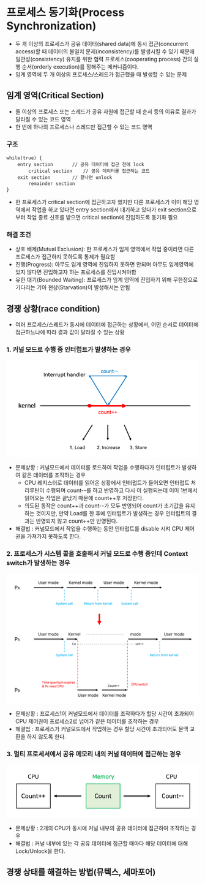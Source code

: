 # 프로세스 동기화(Process Synchronization)

- 두 개 이상의 프로세스가 공유 데이터(shared data)에 동시 접근(concurrent access)할 때 데이터의 불일치 문제(inconsistency)를 발생시킬 수 있기 때문에 일관성(consistency) 유지를 위한 협력 프로세스(cooperating process) 간의 실행 순서(orderly execution)를 정해주는 메커니즘이다.
- 임계 영역에 두 개 이상의 프로세스/스레드가 접근했을 때 발생할 수 있는 문제

## 임계 영역(Critical Section)

- 둘 이상의 프로세스 또는 스레드가 공유 자원에 접근할 때 순서 등의 이유로 결과가 달라질 수 있는 코드 영역
- 한 번에 하나의 프로세스나 스레드만 접근할 수 있는 코드 영역

### 구조

```
while(true) {
    entry section       // 공유 데이터에 접근 전에 lock
        critical section    // 공유 데이터를 접근하는 코드
    exit section        // 끝나면 unlock
        remainder section
}
```

- 한 프로세스가 critical section에 접근하고자 했지만 다른 프로세스가 이미 해당 영역에서 작업을 하고 있다면 entry section에서 대기하고 있다가 exit section으로부터 작업 종료 신호를 받으면 critical section에 진입하도록 동기화 필요

### 해결 조건

- 상호 배제(Mutual Exclusion): 한 프로세스가 임계 영역에서 작업 중이라면 다른 프로세스가 접근하지 못하도록 통제가 필요함
- 진행(Progress): 아무도 임계 영역에 진입하지 못하면 안되며 아무도 임계영역에 있지 않다면 진입하고자 하는 프로세스를 진입시켜야함
- 유한 대기(Bounded Waiting): 프로세스가 임계 영역에 진입하기 위해 무한정으로 기다리는 기아 현상(Starvation)이 발생해서는 안됨

## 경쟁 상황(race condition)

- 여러 프로세스/스레드가 동시에 데이터에 접근하는 상황에서, 어떤 순서로 데이터에 접근하느냐에 따라 결과 값이 달라질 수 있는 상황

### 1. 커널 모드로 수행 중 인터럽트가 발생하는 경우

<img src = "img/process_synchronization_1.png"/>

- 문제상황 : 커널모드에서 데이터를 로드하여 작업을 수행하다가 인터럽트가 발생하여 같은 데이터를 조작하는 경우
  - CPU 레지스터로 데이터를 읽어온 상황에서 인터럽트가 들어오면 인터럽트 처리루틴이 수행되며 count--를 하고 반영하고 다시 이 실행되는데 이미 1번에서 읽어오는 작업은 끝났기 때문에 count++후 저장한다.
  - 의도된 동작은 count++과 count--가 모두 반영되어 count가 초기값을 유지하는 것이지만, 만약 Load를 한 후에 인터럽트가 발생하는 경우 인터럽트의 결과는 반영되지 않고 count++만 반영된다.
- 해결법 : 커널모드에서 작업을 수행하는 동안 인터럽트를 disable 시켜 CPU 제어권을 가져가지 못하도록 한다.

### 2. 프로세스가 시스템 콜을 호출해서 커널 모드로 수행 중인데 Context switch가 발생하는 경우

<img src = "img/process_synchronization_2.png"/>

- 문제상황 : 프로세스1이 커널모드에서 데이터를 조작하다가 할당 시간이 초과되어 CPU 제어권이 프로세스2로 넘어가 같은 데이터를 조작하는 경우
- 해결법 : 프로세스가 커널모드에서 작업하는 경우 할당 시간이 초과되어도 문맥 교환을 하지 않도록 한다.

### 3. 멀티 프로세서에서 공유 메모리 내의 커널 데이터에 접근하는 경우

<img src = "img/process_synchronization_3.png"/>

- 문제상황 : 2개의 CPU가 동시에 커널 내부의 공유 데이터에 접근하여 조작하는 경우
- 해결법 : 커널 내부에 있는 각 공유 데이터에 접근할 때마다 해당 데이터에 대해 Lock/Unlock을 한다.

## 경쟁 상태를 해결하는 방법(뮤텍스, 세마포어)
